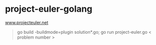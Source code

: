 # project-euler-golang
www.projecteuler.net

> go build -buildmode=plugin solution*.go; go run project-euler.go < problem number >
